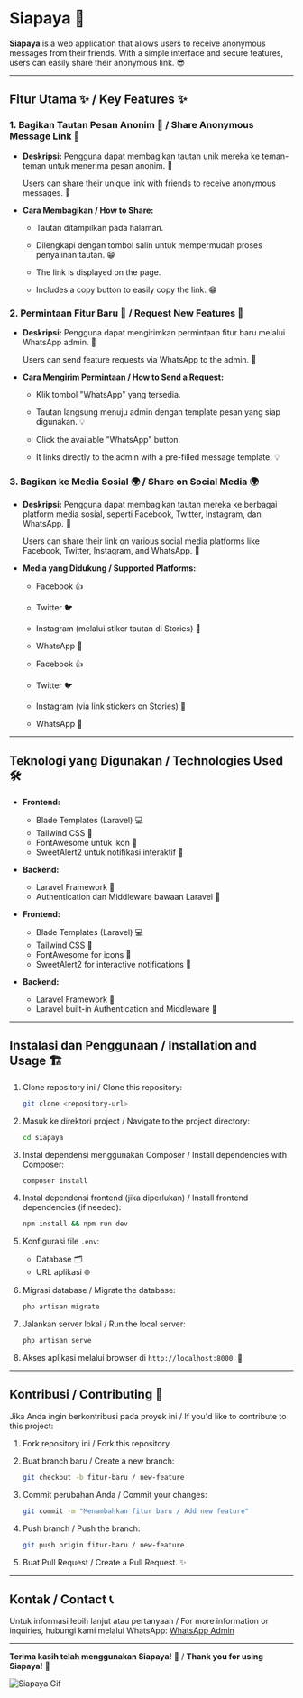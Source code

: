 # Siapaya 🎉

**Siapaya** is a web application that allows users to receive anonymous messages from their friends. With a simple interface and secure features, users can easily share their anonymous link. 😎

---

## Fitur Utama ✨ / Key Features ✨

### 1. Bagikan Tautan Pesan Anonim 📲 / Share Anonymous Message Link 📲

-   **Deskripsi:**
    Pengguna dapat membagikan tautan unik mereka ke teman-teman untuk menerima pesan anonim. 🎤

    Users can share their unique link with friends to receive anonymous messages. 🎤

-   **Cara Membagikan / How to Share:**

    -   Tautan ditampilkan pada halaman.
    -   Dilengkapi dengan tombol salin untuk mempermudah proses penyalinan tautan. 😁

    -   The link is displayed on the page.
    -   Includes a copy button to easily copy the link. 😁

### 2. Permintaan Fitur Baru 🚀 / Request New Features 🚀

-   **Deskripsi:**
    Pengguna dapat mengirimkan permintaan fitur baru melalui WhatsApp admin. 💬

    Users can send feature requests via WhatsApp to the admin. 💬

-   **Cara Mengirim Permintaan / How to Send a Request:**

    -   Klik tombol "WhatsApp" yang tersedia.
    -   Tautan langsung menuju admin dengan template pesan yang siap digunakan. 💡

    -   Click the available "WhatsApp" button.
    -   It links directly to the admin with a pre-filled message template. 💡

### 3. Bagikan ke Media Sosial 🌍 / Share on Social Media 🌍

-   **Deskripsi:**
    Pengguna dapat membagikan tautan mereka ke berbagai platform media sosial, seperti Facebook, Twitter, Instagram, dan WhatsApp. 📢

    Users can share their link on various social media platforms like Facebook, Twitter, Instagram, and WhatsApp. 📢

-   **Media yang Didukung / Supported Platforms:**

    -   Facebook 👍
    -   Twitter 🐦
    -   Instagram (melalui stiker tautan di Stories) 📸
    -   WhatsApp 💬

    -   Facebook 👍
    -   Twitter 🐦
    -   Instagram (via link stickers on Stories) 📸
    -   WhatsApp 💬

---

## Teknologi yang Digunakan / Technologies Used 🛠️

-   **Frontend:**

    -   Blade Templates (Laravel) 💻
    -   Tailwind CSS 🌈
    -   FontAwesome untuk ikon 🎨
    -   SweetAlert2 untuk notifikasi interaktif 🍬

-   **Backend:**

    -   Laravel Framework 🚀
    -   Authentication dan Middleware bawaan Laravel 🔐

-   **Frontend:**

    -   Blade Templates (Laravel) 💻
    -   Tailwind CSS 🌈
    -   FontAwesome for icons 🎨
    -   SweetAlert2 for interactive notifications 🍬

-   **Backend:**
    -   Laravel Framework 🚀
    -   Laravel built-in Authentication and Middleware 🔐

---

## Instalasi dan Penggunaan / Installation and Usage 🏗️

1. Clone repository ini / Clone this repository:

    ```bash
    git clone <repository-url>
    ```

2. Masuk ke direktori project / Navigate to the project directory:

    ```bash
    cd siapaya
    ```

3. Instal dependensi menggunakan Composer / Install dependencies with Composer:

    ```bash
    composer install
    ```

4. Instal dependensi frontend (jika diperlukan) / Install frontend dependencies (if needed):

    ```bash
    npm install && npm run dev
    ```

5. Konfigurasi file `.env`:

    - Database 🗂️
    - URL aplikasi 🌐

6. Migrasi database / Migrate the database:

    ```bash
    php artisan migrate
    ```

7. Jalankan server lokal / Run the local server:

    ```bash
    php artisan serve
    ```

8. Akses aplikasi melalui browser di `http://localhost:8000`. 🚀

---

## Kontribusi / Contributing 🙌

Jika Anda ingin berkontribusi pada proyek ini / If you'd like to contribute to this project:

1. Fork repository ini / Fork this repository.

2. Buat branch baru / Create a new branch:

    ```bash
    git checkout -b fitur-baru / new-feature
    ```

3. Commit perubahan Anda / Commit your changes:

    ```bash
    git commit -m "Menambahkan fitur baru / Add new feature"
    ```

4. Push branch / Push the branch:

    ```bash
    git push origin fitur-baru / new-feature
    ```

5. Buat Pull Request / Create a Pull Request. ✨

---

## Kontak / Contact 📞

Untuk informasi lebih lanjut atau pertanyaan / For more information or inquiries, hubungi kami melalui WhatsApp: [WhatsApp Admin](https://wa.me/6285157433395)

---

**Terima kasih telah menggunakan Siapaya!** 🎉 / **Thank you for using Siapaya!** 🎉

![Siapaya Gif](https://media.giphy.com/media/13YZug5x3jC0mo/giphy.gif)
